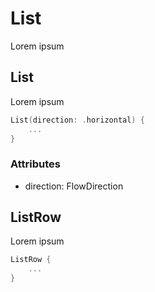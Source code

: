 # List

Lorem ipsum

## List

Lorem ipsum

```swift
List(direction: .horizontal) {
    ...
}
```

### Attributes

- direction: FlowDirection


## ListRow

Lorem ipsum

```swift
ListRow {
    ...
}
```
